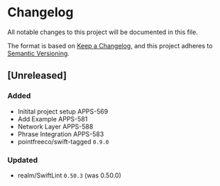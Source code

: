 # Changelog

All notable changes to this project will be documented in this file.

The format is based on [Keep a Changelog](https://keepachangelog.com/en/1.0.0/),
and this project adheres to [Semantic Versioning](https://semver.org/spec/v2.0.0.html).

## [Unreleased]

### Added
* Initital project setup APPS-569
* Add Example APPS-581
* Network Layer APPS-588
* Phrase Integration APPS-583
* pointfreeco/swift-tagged `0.9.0`

### Updated
* realm/SwiftLint `0.50.3` (was 0.50.0)
